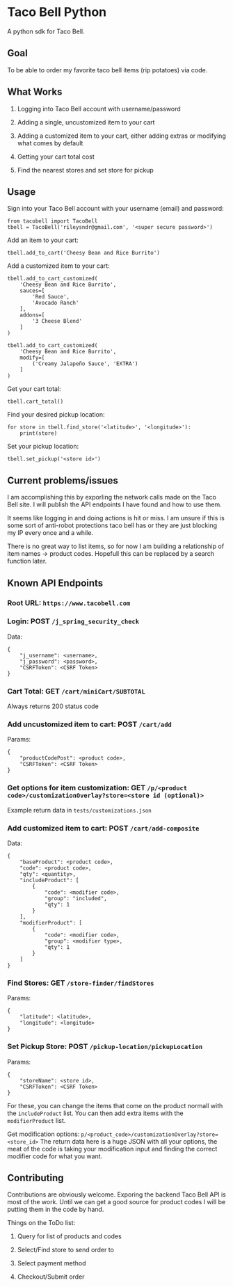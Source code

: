 # Taco Bell Python

A python sdk for Taco Bell.

## Goal

To be able to order my favorite taco bell items (rip potatoes) via code.

## What Works

1. Logging into Taco Bell account with username/password

2. Adding a single, uncustomized item to your cart

3. Adding a customized item to your cart, either adding extras or modifying what comes by default

4. Getting your cart total cost

5. Find the nearest stores and set store for pickup

## Usage

Sign into your Taco Bell account with your username (email) and password:
```
from tacobell import TacoBell
tbell = TacoBell('rileysndr@gmail.com', '<super secure password>')
```

Add an item to your cart:
```
tbell.add_to_cart('Cheesy Bean and Rice Burrito')
```

Add a customized item to your cart:
```
tbell.add_to_cart_customized(
    'Cheesy Bean and Rice Burrito',
    sauces=[
        'Red Sauce',
        'Avocado Ranch'
    ],
    addons=[
        '3 Cheese Blend'
    ]
)
```

```
tbell.add_to_cart_customized(
    'Cheesy Bean and Rice Burrito',
    modify=[
        ('Creamy Jalapeño Sauce', 'EXTRA')
    ]
)
```

Get your cart total:
```
tbell.cart_total()
```

Find your desired pickup location:
```
for store in tbell.find_store('<latitude>', '<longitude>'):
    print(store)
```

Set your pickup location:
```
tbell.set_pickup('<store id>')
```

## Current problems/issues

I am accomplishing this by exporling the network calls made on the Taco Bell site. I will publish the API endpoints I have found and how to use them.

It seems like logging in and doing actions is hit or miss. I am unsure if this is some sort of anti-robot protections taco bell has or they are just blocking my IP every once and a while.

There is no great way to list items, so for now I am building a relationship of item names -> product codes. Hopefull this can be replaced by a search function later.


## Known API Endpoints

### Root URL: `https://www.tacobell.com`

### Login: POST `/j_spring_security_check`
Data:
```
{
    "j_username": <username>,
    "j_password": <password>,
    "CSRFToken": <CSRF Token>
}
```

### Cart Total: GET `/cart/miniCart/SUBTOTAL`
Always returns 200 status code

### Add uncustomized item to cart: POST `/cart/add`
Params:
```
{
    "productCodePost": <product code>,
    "CSRFToken": <CSRF Token>
}
```

### Get options for item customization: GET `/p/<product code>/customizationOverlay?store=<store id (optional)>`
Example return data in `tests/customizations.json`

### Add customized item to cart: POST `/cart/add-composite`
Data:
```
{
    "baseProduct": <product code>,
    "code": <product code>,
    "qty": <quantity>,
    "includeProduct": [
        {
            "code": <modifier code>,
            "group": "included",
            "qty": 1
        }
    ],
    "modifierProduct": [
        {
            "code": <modifier code>,
            "group": <modifier type>,
            "qty": 1
        }
    ]
}
```

### Find Stores: GET `/store-finder/findStores`
Params:
```
{
    "latitude": <latitude>,
    "longitude": <longitude>
}
```

### Set Pickup Store: POST `/pickup-location/pickupLocation`
Params:
```
{
    "storeName": <store id>,
    "CSRFToken": <CSRF Token>
}
```

For these, you can change the items that come on the product normall with the `includeProduct` list. You can then add extra items with the `modifierProduct` list.

Get modification options: `p/<product_code>/customizationOverlay?store=<store_id>`
The return data here is a huge JSON with all your options, the meat of the code is taking your modification input and finding the correct modifier code for what you want.


## Contributing

Contributions are obviously welcome. Exporing the backend Taco Bell API is most of the work. Until we can get a good source for product codes I will be putting them in the code by hand.

Things on the ToDo list:

1. Query for list of products and codes

2. Select/Find store to send order to

3. Select payment method

4. Checkout/Submit order
